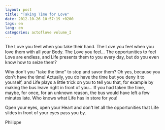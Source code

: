 ```yaml
---
layout: post
title: "Taking Time for Love"
date: 2012-10-26 10:57:19 +0200
tags: en
lang: en
categories: actoflove volume_I
---
```

The Love you feel when you take their hand. The Love you feel when you love them with all your Body. The Love you feel... The opportunities to feel Love are endless, and Life presents them to you every day, but do you even know how to seize them?

Why don't you "take the time" to stop and savor them? Oh yes, because you don't have the time! Actually, you do have the time but you deny it to yourself, and Life plays a little trick on you to tell you that, for example by making the bus leave right in front of you... If you had taken the time, maybe, for once, for an unknown reason, the bus would have left a few minutes late. Who knows what Life has in store for you!

Open your eyes, open your Heart and don't let all the opportunities that Life slides in front of your eyes pass you by.

Philippe

<!--
This work is licensed under a Creative Commons Attribution-NonCommercial 4.0 International License.
-->
